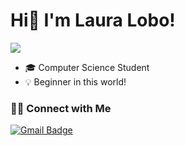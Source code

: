 <h1>Hi👋 I'm Laura Lobo!</h1>

![](https://github-readme-stats.vercel.app/api/top-langs/?username=lauralobo21&theme=dracula&hide_border=false&include_all_commits=true&count_private=true&layout=compact)
- 🎓 Computer Science Student
- 💡 Beginner in this world!

<h3> 🤝🏻 Connect with Me </h3>

<p align="center">

[![Gmail Badge](https://img.shields.io/badge/lauralobo364@gmail.com-D14836?style=for-the-badge&logo=gmail&logoColor=white&link=mailto:lauralobo364@gmail.com)](mailto:lauralobo364@gmail.com)

</p>
